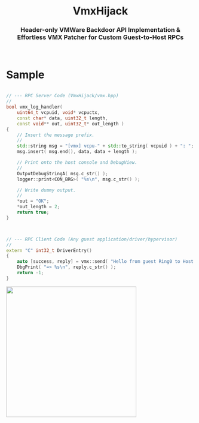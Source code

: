 <p align="center">
  <h1 align="center">VmxHijack</h1>
  <h3><p align="center">
    Header-only VMWare Backdoor API Implementation & Effortless VMX Patcher for Custom Guest-to-Host RPCs
  </p></h3>
  </br>
</p>

# Sample

```cpp

// --- RPC Server Code (VmxHijack/vmx.hpp)
//
bool vmx_log_handler(
	uint64_t vcpuid, void* vcpuctx,
	const char* data, uint32_t length,
	const void** out, uint32_t* out_length )
{
    // Insert the message prefix.
    //
	std::string msg = "[vmx] vcpu-" + std::to_string( vcpuid ) + ": ";
	msg.insert( msg.end(), data, data + length );

	// Print onto the host console and DebugView.
	//
	OutputDebugStringA( msg.c_str() );
	logger::print<CON_BRG>( "%s\n", msg.c_str() );

	// Write dummy output.
	//
	*out = "OK";
	*out_length = 2;
	return true;
}



// --- RPC Client Code (Any guest application/driver/hypervisor)
//
extern "C" int32_t DriverEntry()
{
	auto [success, reply] = vmx::send( "Hello from guest Ring0 to Host!" );
	DbgPrint( "=> %s\n", reply.c_str() );
	return -1;
}
```

<img height="348" src="https://github.com/rtyuiow/vmware-backdoor/blob/master/aa.png">
